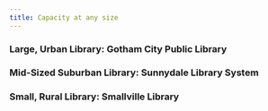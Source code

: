 ```yaml
---
title: Capacity at any size
---
```



### Large, Urban Library: Gotham City Public Library
 
### Mid-Sized Suburban Library: Sunnydale Library System
 
### Small, Rural Library: Smallville Library
